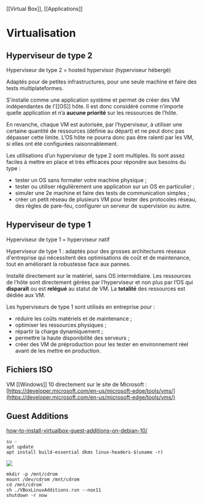[[Virtual Box]], [[Applications]]
# Virtualisation
## Hyperviseur de type 2
Hyperviseur de type 2 = hosted hypervisor (hyperviseur hébergé)

Adaptés pour de petites infrastructures, pour une seule machine et faire des tests multiplateformes.

S'installe comme une application système et permet de créer des VM indépendantes de l'[[OS]] hôte. Il est donc considéré comme n’importe quelle application et n’a **aucune priorité** sur les ressources de l’hôte.

En revanche, chaque VM est autorisée, par l’hyperviseur, à utiliser une certaine quantité de ressources (définie au départ) et ne peut donc pas dépasser cette limite. L’OS hôte ne pourra donc pas être ralenti par les VM, si elles ont été configurées raisonnablement.

Les utilisations d’un hyperviseur de type 2 sont multiples. Ils sont assez faciles à mettre en place et très efficaces pour répondre aux besoins du type :
-   tester un OS sans formater votre machine physique ;
-   tester ou utiliser régulièrement une application sur un OS en particulier ;
-   simuler une 2e machine et faire des tests de communication simples ;
-   créer un petit réseau de plusieurs VM pour tester des protocoles réseau, des règles de pare-feu, configurer un serveur de supervision ou autre.

## Hyperviseur de type 1
Hyperviseur de type 1 = hyperviseur natif

Hyperviseur de type 1 : adaptés pour des grosses architectures réseaux d'entreprise qui nécessitent des optimisations de coût et de maintenance, tout en améliorant la robustesse face aux pannes.

Installé directement sur le matériel, sans OS intermédiaire. Les ressources de l’hôte sont directement gérées par l’hyperviseur et non plus par l’OS qui **disparaît** ou est **relégué** au statut de VM. La **totalité** des ressources est dédiée aux VM.

Les hyperviseurs de type 1 sont utilisés en entreprise pour  :
-   réduire les coûts matériels et de maintenance ;
-   optimiser les ressources physiques ;
-   répartir la charge dynamiquement ;
-   permettre la haute disponibilité des serveurs ;
-   créer des VM de préproduction pour les tester en environnement réel avant de les mettre en production.

## Fichiers ISO
VM [[Windows]] 10 directement sur le site de Microsoft : 
[https://developer.microsoft.com/en-us/microsoft-edge/tools/vms/](https://developer.microsoft.com/en-us/microsoft-edge/tools/vms/)

## Guest Additions
[how-to-install-virtualbox-guest-additions-on-debian-10/](https://linuxize.com/post/how-to-install-virtualbox-guest-additions-on-debian-10/)

```shell
su -
apt update
apt install build-essential dkms linux-headers-$(uname -r)
```
![](https://linuxize.com/post/how-to-install-virtualbox-guest-additions-on-debian-10/insert-guest-additions-cd-image_hu6613c524b7b09bc1b2462026613a9c75_59766_768x0_resize_q75_lanczos.jpg)

``` shell
mkdir -p /mnt/cdrom
mount /dev/cdrom /mnt/cdrom
cd /mnt/cdrom`
sh ./VBoxLinuxAdditions.run --nox11
shutdown -r now
```